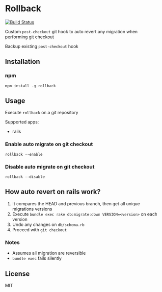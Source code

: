 # Rollback

[![Build Status](https://travis-ci.org/dcrtantuco/rollback.svg?branch=master)](https://travis-ci.org/dcrtantuco/rollback)

Custom `post-checkout` git hook to auto revert any migration when performing git checkout

Backup existing `post-checkout` hook

## Installation

### npm

```
npm install -g rollback
```

## Usage

Execute `rollback` on a git repository

Supported apps:

- rails

### Enable auto migrate on git checkout

```
rollback --enable
```

### Disable auto migrate on git checkout

```
rollback --disable
```

## How auto revert on rails work?

1. It compares the HEAD and previous branch, then get all unique migrations versions
1. Execute `bundle exec rake db:migrate:down VERSION=<version>` on each version
1. Undo any changes on `db/schema.rb`
1. Proceed with `git checkout`

### Notes

- Assumes all migration are reversible
- `bundle exec` fails silently

## License

MIT
